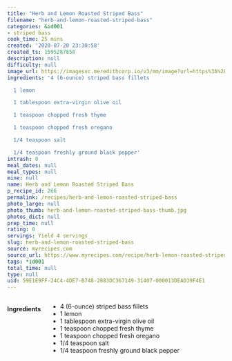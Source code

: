 ```yaml
---
title: "Herb and Lemon Roasted Striped Bass"
filename: "herb-and-lemon-roasted-striped-bass"
categories: &id001
- striped bass
cook_time: 25 mins
created: '2020-07-20 23:30:58'
created_ts: 1595287858
description: null
difficulty: null
image_url: https://imagesvc.meredithcorp.io/v3/mm/image?url=https%3A%2F%2Fcdn-image.myrecipes.com%2Fsites%2Fdefault%2Ffiles%2Fstyles%2Fmedium_2x%2Fpublic%2Fimage%2Frecipes%2Fck%2F10%2F08%2Fherb-roasted-bass-ck-x.jpg%3Fitok%3DQPzVZ7gR&w=400&c=sc&poi=face&q=85
ingredients: '4 (6-ounce) striped bass fillets

  1 lemon

  1 tablespoon extra-virgin olive oil

  1 teaspoon chopped fresh thyme

  1 teaspoon chopped fresh oregano

  1/4 teaspoon salt

  1/4 teaspoon freshly ground black pepper'
intrash: 0
meal_dates: null
meal_types: null
mine: null
name: Herb and Lemon Roasted Striped Bass
p_recipe_id: 266
permalink: /recipes/herb-and-lemon-roasted-striped-bass
photo_large: null
photo_thumb: herb-and-lemon-roasted-striped-bass-thumb.jpg
photos_dict: null
prep_time: null
rating: 0
servings: Yield 4 servings
slug: herb-and-lemon-roasted-striped-bass
source: myrecipes.com
source_url: https://www.myrecipes.com/recipe/herb-lemon-roasted-striped-bass
tags: *id001
total_time: null
type: null
uid: 59E1E9FF-24C4-4DE7-B748-2883DC367149-31407-000013DEAD39F4E1
---
```

<div class="large-8 medium-7 columns" id="writeup">	</div><!-- #writeup -->
</div><!-- #row-one -->
<div class="row" id="row-two">	<div class="medium-4 small-5 columns" id="ingredients"><h4>Ingredients</h4><div class="box box-ingredients content"><ul>
<li>4 (6-ounce) striped bass fillets</li>
<li>1 lemon</li>
<li>1 tablespoon extra-virgin olive oil</li>
<li>1 teaspoon chopped fresh thyme</li>
<li>1 teaspoon chopped fresh oregano</li>
<li>1/4 teaspoon salt</li>
<li>1/4 teaspoon freshly ground black pepper</li>
</ul>
</div>	</div>	<div class="medium-6 small-7 columns" id="directions">	</div>